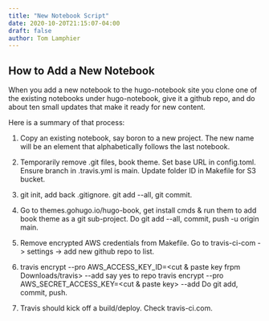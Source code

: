 ```yaml
---
title: "New Notebook Script"
date: 2020-10-20T21:15:07-04:00
draft: false
author: Tom Lamphier
---
```

## How to Add a New Notebook
When you add a new notebook to the hugo-notebook site
you clone one of the existing notebooks under hugo-notebook, 
give it a github repo, and do about ten small 
updates that make it ready for new content.

Here is a summary of that process:

1. Copy an existing notebook, say boron to a new
project.  The new name will be an element that alphabetically
follows the last notebook.

2. Temporarily remove .git files, book theme.  Set base URL in config.toml.  Ensure branch in .travis.yml
is main.  Update folder ID in Makefile for S3 bucket.

3. git init, add back .gitignore. git add --all,
git commit.  

4. Go to themes.gohugo.io/hugo-book, get install cmds & run them to
add book theme as a git sub-project.  Do git add --all, commit, 
push -u origin main.

5. Remove encrypted AWS credentials from Makefile. Go to travis-ci-com ->
settings -> add new github repo to list. 

6. travis encrypt --pro AWS_ACCESS_KEY_ID=<cut & paste key frpm Downloads/travis> --add
   say yes to repo
   travis encrypt --pro AWS_SECRET_ACCESS_KEY=<cut & paste key> --add
   Do git add, commit, push.
   
7. Travis should kick off a build/deploy. Check travis-ci.com.
